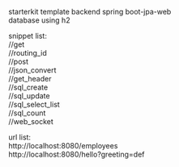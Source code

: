 starterkit template backend spring boot-jpa-web  
database using h2  


snippet list:  
//get  
//routing_id  
//post  
//json_convert  
//get_header  
//sql_create  
//sql_update  
//sql_select_list  
//sql_count  
//web_socket  


url list:  
http://localhost:8080/employees  
http://localhost:8080/hello?greeting=def  